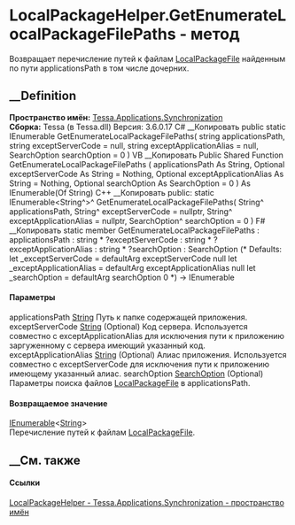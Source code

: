 # LocalPackageHelper.GetEnumerateLocalPackageFilePaths - метод
Возвращает перечисление путей к файлам
[LocalPackageFile](F_Tessa_Applications_ApplicationCardConstants_LocalPackageFile.htm)
найденным по пути applicationsPath в том числе дочерних.
## __Definition
 **Пространство имён:**
[Tessa.Applications.Synchronization](N_Tessa_Applications_Synchronization.htm)  
 **Сборка:** Tessa (в Tessa.dll) Версия: 3.6.0.17
C# __Копировать
     public static IEnumerable<string> GetEnumerateLocalPackageFilePaths(
    	string applicationsPath,
    	string exceptServerCode = null,
    	string exceptApplicationAlias = null,
    	SearchOption searchOption = 0
    )
VB __Копировать
     Public Shared Function GetEnumerateLocalPackageFilePaths ( 
    	applicationsPath As String,
    	Optional exceptServerCode As String = Nothing,
    	Optional exceptApplicationAlias As String = Nothing,
    	Optional searchOption As SearchOption = 0
    ) As IEnumerable(Of String)
C++ __Копировать
     public:
    static IEnumerable<String^>^ GetEnumerateLocalPackageFilePaths(
    	String^ applicationsPath, 
    	String^ exceptServerCode = nullptr, 
    	String^ exceptApplicationAlias = nullptr, 
    	SearchOption^ searchOption = 0
    )
F# __Копировать
     static member GetEnumerateLocalPackageFilePaths : 
            applicationsPath : string * 
            ?exceptServerCode : string * 
            ?exceptApplicationAlias : string * 
            ?searchOption : SearchOption 
    (* Defaults:
            let _exceptServerCode = defaultArg exceptServerCode null
            let _exceptApplicationAlias = defaultArg exceptApplicationAlias null
            let _searchOption = defaultArg searchOption 0
    *)
    -> IEnumerable<string> 
#### Параметры
applicationsPath
[String](https://learn.microsoft.com/dotnet/api/system.string)
    Путь к папке содержащей приложения.
exceptServerCode
[String](https://learn.microsoft.com/dotnet/api/system.string) (Optional)
    Код сервера. Используется совместно с exceptApplicationAlias для исключения пути к приложению заргуженному с сервера имеющий указанный код.
exceptApplicationAlias
[String](https://learn.microsoft.com/dotnet/api/system.string) (Optional)
    Алиас приложения. Используется совместно с exceptServerCode для исключения пути к приложению имеющему указанный алиас.
searchOption
[SearchOption](https://learn.microsoft.com/dotnet/api/system.io.searchoption)
(Optional)
    Параметры поиска файлов [LocalPackageFile](F_Tessa_Applications_ApplicationCardConstants_LocalPackageFile.htm) в applicationsPath.
#### Возвращаемое значение
[IEnumerable](https://learn.microsoft.com/dotnet/api/system.collections.generic.ienumerable-1)<[String](https://learn.microsoft.com/dotnet/api/system.string)>  
Перечисление путей к файлам
[LocalPackageFile](F_Tessa_Applications_ApplicationCardConstants_LocalPackageFile.htm).
##  __См. также
#### Ссылки
[LocalPackageHelper -
](T_Tessa_Applications_Synchronization_LocalPackageHelper.htm)
[Tessa.Applications.Synchronization - пространство
имён](N_Tessa_Applications_Synchronization.htm)
